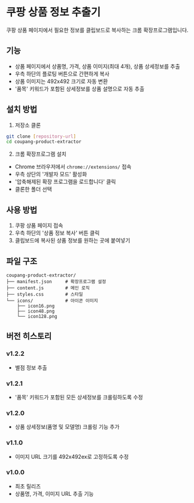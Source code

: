 # 쿠팡 상품 정보 추출기

쿠팡 상품 페이지에서 필요한 정보를 클립보드로 복사하는 크롬 확장프로그램입니다.

## 기능

- 상품 페이지에서 상품명, 가격, 상품 이미지(최대 4개), 상품 상세정보를 추출
- 우측 하단의 플로팅 버튼으로 간편하게 복사
- 상품 이미지는 492x492 크기로 자동 변환
- '품목' 키워드가 포함된 상세정보를 상품 설명으로 자동 추출

## 설치 방법

1. 저장소 클론
```bash
git clone [repository-url]
cd coupang-product-extractor
```

2. 크롬 확장프로그램 설치
- Chrome 브라우저에서 `chrome://extensions/` 접속
- 우측 상단의 '개발자 모드' 활성화
- '압축해제된 확장 프로그램을 로드합니다' 클릭
- 클론한 폴더 선택

## 사용 방법

1. 쿠팡 상품 페이지 접속
2. 우측 하단의 '상품 정보 복사' 버튼 클릭
3. 클립보드에 복사된 상품 정보를 원하는 곳에 붙여넣기

## 파일 구조

```
coupang-product-extractor/
├── manifest.json     # 확장프로그램 설정
├── content.js        # 메인 로직
├── styles.css        # 스타일
└── icons/            # 아이콘 이미지
    ├── icon16.png
    ├── icon48.png
    └── icon128.png
```

## 버전 히스토리

### v1.2.2
- 별점 정보 추출

### v1.2.1
- '품목' 키워드가 포함된 모든 상세정보를 크롤링하도록 수정

### v1.2.0
- 상품 상세정보(품명 및 모델명) 크롤링 기능 추가

### v1.1.0
- 이미지 URL 크기를 492x492ex로 고정하도록 수정

### v1.0.0
- 최초 릴리즈
- 상품명, 가격, 이미지 URL 추출 기능